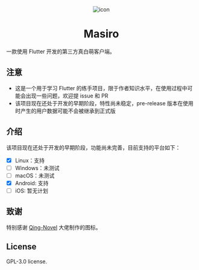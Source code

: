 <div align="center">
  <img src="https://raw.githubusercontent.com/qixiaoo/masiro/main/assets/icon/icon.png"  alt="icon"/>
  <h1>Masiro</h1>
</div>

一款使用 Flutter 开发的第三方真白萌客户端。

## 注意

- 这是一个用于学习 Flutter 的练手项目，限于作者知识水平，在使用过程中可能会出现一些问题，欢迎提 issue 和 PR
- 该项目现在还处于开发的早期阶段，特性尚未稳定，pre-release 版本在使用时产生的用户数据可能不会被继承到正式版

## 介绍

该项目现在还处于开发的早期阶段，功能尚未完善，目前支持的平台如下：

- [x] Linux：支持
- [ ] Windows：未测试
- [ ] macOS：未测试
- [x] Android: 支持
- [ ] iOS: 暂无计划

## 致谢

特别感谢 [Qing-Novel](https://github.com/Qing-Novel) 大佬制作的图标。

## License

GPL-3.0 license.
